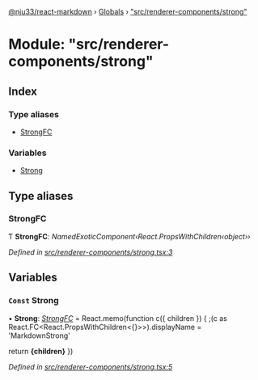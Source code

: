 [@nju33/react-markdown](../README.md) › [Globals](../globals.md) › ["src/renderer-components/strong"](_src_renderer_components_strong_.md)

# Module: "src/renderer-components/strong"

## Index

### Type aliases

* [StrongFC](_src_renderer_components_strong_.md#strongfc)

### Variables

* [Strong](_src_renderer_components_strong_.md#const-strong)

## Type aliases

###  StrongFC

Ƭ **StrongFC**: *NamedExoticComponent‹React.PropsWithChildren‹object››*

*Defined in [src/renderer-components/strong.tsx:3](https://github.com/nju33/react-markdown/blob/5327386/src/renderer-components/strong.tsx#L3)*

## Variables

### `Const` Strong

• **Strong**: *[StrongFC](_src_renderer_components_strong_.md#strongfc)* = React.memo(function c({ children }) {
  ;(c as React.FC<React.PropsWithChildren<{}>>).displayName = 'MarkdownStrong'

  return <strong className="md__strong">{children}</strong>
})

*Defined in [src/renderer-components/strong.tsx:5](https://github.com/nju33/react-markdown/blob/5327386/src/renderer-components/strong.tsx#L5)*
